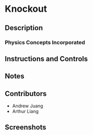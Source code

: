 # Knockout

## Description

### Physics Concepts Incorporated

## Instructions and Controls

## Notes

## Contributors
- Andrew Juang
- Arthur Liang

## Screenshots
